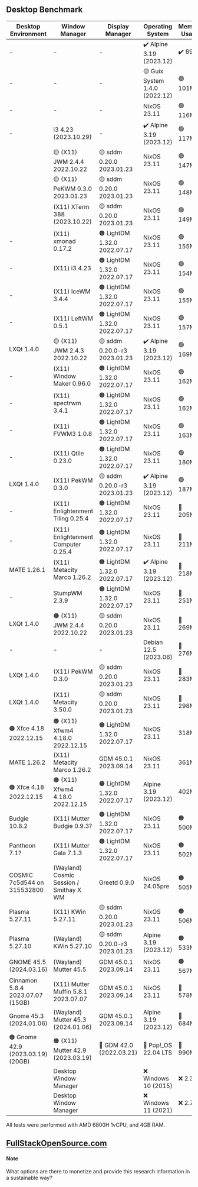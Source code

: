 ## Desktop Benchmark

|Desktop Environment              |Window Manager                         |Display Manager             |Operating System              |Memory Usage|Processor Usage    |Size on Disk|Reboot Time  |
|---------------------------------|---------------------------------------|----------------------------|------------------------------|------------|-------------------|------------|-------------|
|-                                |-                                      |-                           |✔️ Alpine 3.19 (2023.12)      |✔️ 89MB     |✔️ 0.00, 0.00, 0.00|✔️ 342M     |11 Seconds   |
|-                                |-                                      |-                           |🟡 Guix System 1.4.0 (2022.12)|🟢 101MB    |✔️ 0.00, 0.00, 0.00|🟢 1.5G     |🟠 13 Seconds|
|-                                |-                                      |-                           |NixOS 23.11                   |🟢 116MB    |✔️ 0.00, 0.00, 0.00|🔵 2.3G     |✔️ 6 Seconds |
|-                                |i3 4.23 (2023.10.29)                   |-                           |✔️ Alpine 3.19 (2023.12)      |🟢 117MB    |✔️ 0.00, 0.00, 0.00|✔️ 569M     |🟠 14 Seconds|
|                                 |🟡 (X11) JWM 2.4.4 2022.10.22          |🟡 sddm 0.20.0 2023.01.23   |NixOS 23.11                   |🟢 147MB    |✔️ 0.00, 0.00, 0.00|🔵 3.3G     |✔️ 6 Seconds |
|                                 |🟡 (X11) PeKWM 0.3.0 2023.01.23        |🟡 sddm 0.20.0 2023.01.23   |NixOS 23.11                   |🟢 148MB    |✔️ 0.00, 0.00, 0.00|🔵 3.3G     |✔️ 6 Seconds |
|                                 |(X11) XTerm 388 (2023.10.22)           |🟡 sddm 0.20.0 2023.01.23   |NixOS 23.11                   |🟢 149MB    |✔️ 0.00, 0.00, 0.00|🔵 3.3G     |🟢 7 Seconds |
|-                                |(X11) xmonad 0.17.2                    |🟠 LightDM 1.32.0 2022.07.17|NixOS 23.11                   |🟢 155MB    |✔️ 0.00, 0.00, 0.00|5.8G        |🟢 7 Seconds |
|-                                |(X11) i3 4.23                          |🟠 LightDM 1.32.0 2022.07.17|NixOS 23.11                   |🟢 154MB    |🔵 0.07, 0.02, 0.00|🔵 3.2G     |🟢 7 Seconds |
|-                                |(X11) IceWM 3.4.4                      |🟠 LightDM 1.32.0 2022.07.17|NixOS 23.11                   |🟢 155MB    |✔️ 0.00, 0.00, 0.00|🔵 3.2G     |🟢 7 Seconds |
|-                                |(X11) LeftWM 0.5.1                     |🟠 LightDM 1.32.0 2022.07.17|NixOS 23.11                   |🟢 157MB    |✔️ 0.00, 0.00, 0.00|🔵 3.2G     |🟢 7 Seconds |
|LXQt 1.4.0                       |🟡 (X11) JWM 2.4.3 2022.10.22          |🟡 sddm 0.20.0-r3 2023.01.23|✔️ Alpine 3.19 (2023.12)      |🟢 169MB    |✔️ 0.00, 0.00, 0.00|✔️ 795.3M   |12 Seconds   |
|-                                |(X11) Window Maker 0.96.0              |🟠 LightDM 1.32.0 2022.07.17|NixOS 23.11                   |🟢 162MB    |🔵 0.07, 0.02, 0.00|🔵 3.2G     |🟢 7 Seconds |
|-                                |(X11) spectrwm 3.4.1                   |🟠 LightDM 1.32.0 2022.07.17|NixOS 23.11                   |🟢 162MB    |🔵 0.07, 0.02, 0.00|🔵 3.2G     |🟢 7 Seconds |
|-                                |(X11) FVWM3 1.0.8                      |🟠 LightDM 1.32.0 2022.07.17|NixOS 23.11                   |🟢 163MB    |0.20, 0.05, 0.02   |🔵 3.2G     |🟢 8 Seconds |
|-                                |(X11) Qtile 0.23.0                     |🟠 LightDM 1.32.0 2022.07.17|NixOS 23.11                   |🟢 180MB    |🔵 0.07, 0.02, 0.00|🔵 3.2G     |🟢 7 Seconds |
|LXQt 1.4.0                       |(X11) PekWM 0.3.0                      |🟡 sddm 0.20.0-r3 2023.01.23|✔️ Alpine 3.19 (2023.12)      |🟢 187MB    |✔️ 0.00, 0.00, 0.00|796.3M      |11 Seconds   |
|-                                |(X11) Enlightenment Tiling 0.25.4      |🟠 LightDM 1.32.0 2022.07.17|NixOS 23.11                   |🔵 205MB    |🔵 0.07, 0.02, 0.00|5.4G        |🟢 8 Seconds |
|-                                |(X11) Enlightenment Computer 0.25.4    |🟠 LightDM 1.32.0 2022.07.17|NixOS 23.11                   |🔵 211MB    |0.13, 0.03, 0.01   |5.4G        |🔵 9 Seconds |
|MATE 1.26.1                      |(X11) Metacity Marco 1.26.2            |🟠 LightDM 1.32.0 2022.07.17|✔️ Alpine 3.19 (2023.12)      |🔵 218MB    |✔️ 0.00, 0.00, 0.00|🟢 1.3G     |🟠 14 Seconds|
|-                                |StumpWM 2.3.9                          |🟠 LightDM 1.32.0 2022.07.17|NixOS 23.11                   |🔵 251MB    |🔵 0.07, 0.02, 0.00|🔵 3.3G     |🟢 7 Seconds |
|LXQt 1.4.0                       |🟠 (X11) JWM 2.4.4 2022.10.22          |🟡 sddm 0.20.0 2023.01.23   |NixOS 23.11                   |🔵 269MB    |0.20, 0.05, 0.02   |5.3G        |🔵 9 Seconds |
|-                                |-                                      |-                           |Debian 12.5 (2023.06)         |🔵 276MB    |✔️ 0.00, 0.00, 0.00|🟢 1.7G     |✔️ 5 Seconds |
|LXQt 1.4.0                       |(X11) PekWM 0.3.0                      |🟡 sddm 0.20.0 2023.01.23   |NixOS 23.11                   |🔵 283MB    |0.27, 0.06, 0.02   |5.3G        |🔵 9 Seconds |
|LXQt 1.4.0                       |(X11) Metacity 3.50.0                  |🟡 sddm 0.20.0 2023.01.23   |NixOS 23.11                   |🔵 298MB    |🟠 0.41, 0.10, 0.03|5.3G        |🔵 9 Seconds |
|🟠 Xfce 4.18 2022.12.15          |🟠 (X11) Xfwm4 4.18.0 2022.12.15       |🟠 LightDM 1.32.0 2022.07.17|NixOS 23.11                   |318MB       |🔵 0.07, 0.02, 0.00|5.0G        |10 Seconds   |
|MATE 1.26.2                      |(X11) Metacity Marco 1.26.2            |GDM 45.0.1 2023.09.14       |NixOS 23.11                   |361MB       |0.20, 0.05, 0.02   |🟠 6.3G     |10 Seconds   |
|🟠 Xfce 4.18 2022.12.15          |🟠 (X11) Xfwm4 4.18.0 2022.12.15       |🟠 LightDM 1.32.0 2022.07.17|Alpine 3.19 (2023.12)         |402MB       |✔️ 0.00, 0.00, 0.00|🟢 1.2G     |11 Seconds   |
|Budgie 10.8.2                    |(X11) Mutter Budgie 0.9.3?             |🟠 LightDM 1.32.0 2022.07.17|NixOS 23.11                   |🟠 500MB    |🟠 0.34, 0.08, 0.03|🟠 6.3G     |11 Seconds   |
|Pantheon 7.1?                    |(X11) Mutter Gala 7.1.3                |🟠 LightDM 1.32.0 2022.07.17|NixOS 23.11                   |🟠 502MB    |🟠 0.36, 0.08, 0.03|6.0G        |🟠 14 Seconds|
|COSMIC 7c5d544 on 315532800      |(Wayland) Cosmic Session / Smithay X WM|Greetd 0.9.0                |NixOS 24.05pre                |🟠 505MB    |🟠 0.39, 0.10, 0.03|🔵 3.9G     |11 Seconds   |
|Plasma 5.27.11                   |(X11) KWin 5.27.11                     |🟡 sddm 0.20.0 2023.01.23   |NixOS 23.11                   |🟠 506MB    |🔴 2.02, 0.51, 0.17|🟠 6.8G     |🔴 24 Seconds|
|Plasma 5.27.10                   |(Wayland) KWin 5.27.10                 |🟡 sddm 0.20.0-r3 2023.01.23|Alpine 3.19 (2023.12)         |🟠 533MB    |🔴 1.28, 0.30, 0.10|🔵 2.2GB    |🟠 17 Seconds|
|GNOME 45.5 (2024.03.16)          |(Wayland) Mutter 45.5                  |GDM 45.0.1 2023.09.14       |NixOS 23.11                   |🟠 567MB    |0.21, 0.05, 0.02   |6.0G        |11 Seconds   |
|Cinnamon 5.8.4 2023.07.07 (15GB) |(X11) Mutter Muffin 5.8.1 2023.07.07   |GDM 45.0.1 2023.09.14       |NixOS 23.11                   |🔴 578MB    |🟠 0.65, 0.15, 0.05|🔴 7.3G     |🟠 13 Seconds|
|Gnome 45.3 (2024.01.06)          |(Wayland) Mutter 45.3 (2024.01.06)     |GDM 45.0.1 2023.09.14       |Alpine 3.19 (2023.12)         |🔴 684MB    |0.27, 0.06, 0.02   |🟢 1.8G     |🔴 21 Seconds|
|🟠 Gnome 42.9 (2023.03.19) (20GB)|🟠 (X11) Mutter 42.9 (2023.03.19)      |🔴 GDM 42.0 (2022.03.21)    |🔴 Pop!_OS 22.04 LTS          |🔴 990MB    |🔴 2.51, 0.63, 0.21|🔴 7.0G     |🔴 26 Seconds|
|                                 |Desktop Window Manager                 |                            |❌ Windows 10 (2015)           |❌ 2.3GB     |0.04               |❌ 32.7G     |❌ 53 Seconds |
|                                 |Desktop Window Manager                 |                            |❌ Windows 11 (2021)           |❌ 2.7GB     |0.04               |❌ 40.0G     |❌ 57 Seconds |

All tests were performed with AMD 6800H 1vCPU, and 4GB RAM.

## [FullStackOpenSource.com](https://fullstackopensource.com/)

#### Note
What options are there to monetize and provide this research information in a sustainable way?

